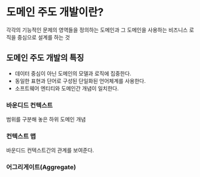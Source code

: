 # 도메인 주도 개발이란?
각각의 기능적인 문제의 영역들을 정의하는 도메인과 그 도메인을 사용하는 비즈니스 로직을 중심으로 설계를 하는 것

## 도메인 주도 개발의 특징
- 데이터 중심이 아닌 도메인의 모델과 로직에 집중한다.
- 동일한 표현과 단어로 구성된 단일화된 언어체계를 사용한다.
- 소프트웨어 엔티티와 도메인간 개념이 일치한다.

### 바운디드 컨텍스트
범위를 구분해 놓은 하위 도메인 개념

### 컨텍스트 맵
바운디드 컨텍스트간의 관계를 보여준다.

### 어그리게이트(Aggregate)